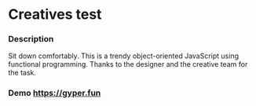

Creatives test
===========

### Description 
Sit down comfortably. This is a trendy object-oriented JavaScript using functional programming. Thanks to the designer and the creative team for the task.

### Demo https://gyper.fun
